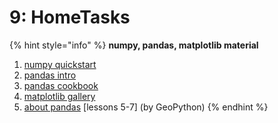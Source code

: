# 9: HomeTasks

{% hint style="info" %}
**numpy, pandas, matplotlib material**

1. [numpy quickstart](https://numpy.org/devdocs/user/quickstart.html)
2. [pandas intro](https://pandas.pydata.org/pandas-docs/stable/user_guide/10min.html)
3. [pandas cookbook](https://pandas.pydata.org/pandas-docs/stable/getting_started/tutorials.html)
4. [matplotlib gallery](https://matplotlib.org/gallery.html)
5. [about pandas](https://geo-python.github.io/site/2019/lessons/L5/overview.html) \[lessons 5-7\] \(by GeoPython\)
{% endhint %}



